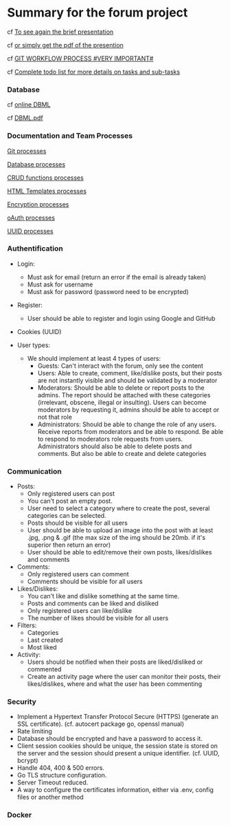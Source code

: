 # Summary for the forum project

cf [To see again the brief presentation](https://www.canva.com/design/DAGSuyPJYaw/WaIHFc4_SCxKdQC0b4Cmdg/view?utm_content=DAGSuyPJYaw&utm_campaign=designshare&utm_medium=link&utm_source=editor)

cf [or simply get the pdf of the presention](docs/Forum-Project-Brief.pdf)

cf [GIT WORKFLOW PROCESS #VERY IMPORTANT#](docs/GIT.md)

cf [Complete todo list for more details on tasks and sub-tasks](docs/TODOS.md)

### Database

cf [online DBML](https://dbdiagram.io/d/670128f4fb079c7ebd6e0d63)

cf [DBML.pdf](docs/DBML.pdf)

### Documentation and Team Processes

[Git processes](docs/GIT.md)

[Database processes](docs/CREATE_TABLES.md)

[CRUD functions processes](docs/CRUD.md)

[HTML Templates processes](docs/TEMPLATES.md)

[Encryption processes](docs/ENCRYPTION.md)

[oAuth processes](docs/OAUTH.md)

[UUID processes](docs/UUID.md)

### Authentification

- Login:
  - Must ask for email (return an error if the email is already taken)
  - Must ask for username
  - Must ask for password (password need to be encrypted)
- Register:
  - User should be able to register and login using Google and GitHub
- Cookies (UUID)

- User types:
  - We should implement at least 4 types of users:
    - Guests: Can't interact with the forum, only see the content
    - Users: Able to create, comment, like/dislike posts, but their posts are not instantly visible and should be validated by a moderator
    - Moderators: Should be able to delete or report posts to the admins. The report should be attached with these categories (irrelevant, obscene, illegal or insulting). Users can become moderators by requesting it, admins should be able to accept or not that role
    - Administrators: Should be able to change the role of any users. Receive reports from moderators and be able to respond. Be able to respond to moderators role requests from users. Administrators should also be able to delete posts and comments. But also be able to create and delete categories

### Communication

- Posts:
  - Only registered users can post
  - You can't post an empty post.
  - User need to select a category where to create the post, several categories can be selected.
  - Posts should be visible for all users
  - User should be able to upload an image into the post with at least .jpg, .png & .gif (the max size of the img should be 20mb. if it's superior then return an error)
  - User should be able to edit/remove their own posts, likes/dislikes and comments
- Comments:
  - Only registered users can comment
  - Comments should be visible for all users
- Likes/Dislikes:
  - You can't like and dislike something at the same time.
  - Posts and comments can be liked and disliked
  - Only registered users can like/dislike
  - The number of likes should be visible for all users
- Filters:
  - Categories
  - Last created
  - Most liked
- Activity:
  - Users should be notified when their posts are liked/disliked or commented
  - Create an activity page where the user can monitor their posts, their likes/dislikes, where and what the user has been commenting

### Security

- Implement a Hypertext Transfer Protocol Secure (HTTPS) (generate an SSL certificate). (cf. autocert package go, openssl manual)
- Rate limiting
- Database should be encrypted and have a password to access it.
- Client session cookies should be unique, the session state is stored on the server and the session should present a unique identifier. (cf. UUID, bcrypt)
- Handle 404, 400 & 500 errors.
- Go TLS structure configuration.
- Server Timeout reduced.
- A way to configure the certificates information, either via .env, config files or another method

### Docker
